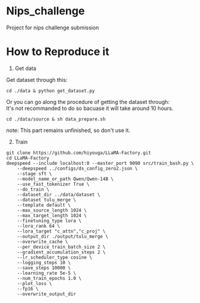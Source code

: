 # Nips_challenge
Project for nips challenge submission

# How to Reproduce it

1. Get data

Get dataset through this:
```
cd ./data & python get_dataset.py
```

Or you can go along the procedure of getting the dataset through:  
It's not recommanded to do so bacuase it will take around 10 hours.
```
cd ./data/source & sh data_prepare.sh
```
note: This part remains unfinished, so don't use it.


2. Train

```
git clone https://github.com/hiyouga/LLaMA-Factory.git
cd LLaMA-Factory
deepspeed --include localhost:0 --master_port 9090 src/train_bash.py \
    --deepspeed ../configs/ds_config_zero2.json \
    --stage sft \
    --model_name_or_path Qwen/Qwen-14B \
    --use_fast_tokenizer True \
    --do_train \
    --dataset_dir ../data/dataset \
    --dataset tulu_merge \
    --template default \
    --max_source_length 1024 \
    --max_target_length 1024 \
    --finetuning_type lora \
    --lora_rank 64 \
    --lora_target "c_attn","c_proj" \
    --output_dir ./output/tulu_merge \
    --overwrite_cache \
    --per_device_train_batch_size 2 \
    --gradient_accumulation_steps 2 \
    --lr_scheduler_type cosine \
    --logging_steps 10 \
    --save_steps 10000 \
    --learning_rate 5e-5 \
    --num_train_epochs 1.0 \
    --plot_loss \
    --fp16 \
    --overwrite_output_dir
```